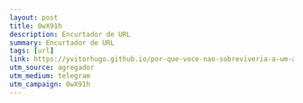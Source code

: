 ```yaml
---
layout: post
title: 0wX91h
description: Encurtador de URL
summary: Encurtador de URL
tags: [url]
link: https://yvitorhugo.github.io/por-que-voce-nao-sobreviveria-a-um-apocalipse-zumbi
utm_source: agregador
utm_medium: telegram
utm_campaign: 0wX91h
---
```


